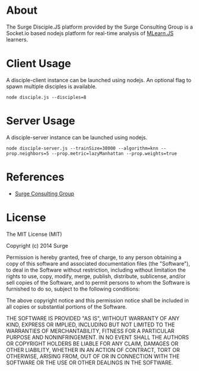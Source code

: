 About
=====

The Surge Disciple.JS platform provided by the Surge Consulting Group is a Socket.io based nodejs platform for real-time analysis of [MLearn.JS](https://github.com/surgeforward/MLearn.js) learners.

Client Usage
=====

A disciple-client instance can be launched using nodejs. An optional flag to spawn multiple disciples is available.

    node disciple.js --disciples=8

Server Usage
=====

A disciple-server instance can be launched using nodejs.

    node disciple-server.js --trainSize=38000 --algorithm=knn --prop.neighbors=5 --prop.metric=lazyManhattan --prop.weights=true

References
=====

 * [Surge Consulting Group](http://www.surgeforward.com/)


License
=====

The MIT License (MIT)

Copyright (c) 2014 Surge

Permission is hereby granted, free of charge, to any person obtaining a copy
of this software and associated documentation files (the "Software"), to deal
in the Software without restriction, including without limitation the rights
to use, copy, modify, merge, publish, distribute, sublicense, and/or sell
copies of the Software, and to permit persons to whom the Software is
furnished to do so, subject to the following conditions:

The above copyright notice and this permission notice shall be included in all
copies or substantial portions of the Software.

THE SOFTWARE IS PROVIDED "AS IS", WITHOUT WARRANTY OF ANY KIND, EXPRESS OR
IMPLIED, INCLUDING BUT NOT LIMITED TO THE WARRANTIES OF MERCHANTABILITY,
FITNESS FOR A PARTICULAR PURPOSE AND NONINFRINGEMENT. IN NO EVENT SHALL THE
AUTHORS OR COPYRIGHT HOLDERS BE LIABLE FOR ANY CLAIM, DAMAGES OR OTHER
LIABILITY, WHETHER IN AN ACTION OF CONTRACT, TORT OR OTHERWISE, ARISING FROM,
OUT OF OR IN CONNECTION WITH THE SOFTWARE OR THE USE OR OTHER DEALINGS IN THE
SOFTWARE.
